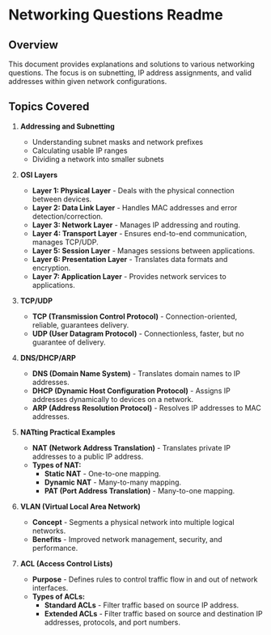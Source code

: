 # Networking Questions Readme

## Overview

This document provides explanations and solutions to various networking questions. The focus is on subnetting, IP address assignments, and valid addresses within given network configurations.

## Topics Covered

1. **Addressing and Subnetting**
   - Understanding subnet masks and network prefixes
   - Calculating usable IP ranges
   - Dividing a network into smaller subnets

2. **OSI Layers**
   - **Layer 1: Physical Layer** - Deals with the physical connection between devices.
   - **Layer 2: Data Link Layer** - Handles MAC addresses and error detection/correction.
   - **Layer 3: Network Layer** - Manages IP addressing and routing.
   - **Layer 4: Transport Layer** - Ensures end-to-end communication, manages TCP/UDP.
   - **Layer 5: Session Layer** - Manages sessions between applications.
   - **Layer 6: Presentation Layer** - Translates data formats and encryption.
   - **Layer 7: Application Layer** - Provides network services to applications.

3. **TCP/UDP**
   - **TCP (Transmission Control Protocol)** - Connection-oriented, reliable, guarantees delivery.
   - **UDP (User Datagram Protocol)** - Connectionless, faster, but no guarantee of delivery.

4. **DNS/DHCP/ARP**
   - **DNS (Domain Name System)** - Translates domain names to IP addresses.
   - **DHCP (Dynamic Host Configuration Protocol)** - Assigns IP addresses dynamically to devices on a network.
   - **ARP (Address Resolution Protocol)** - Resolves IP addresses to MAC addresses.

5. **NATting Practical Examples**
   - **NAT (Network Address Translation)** - Translates private IP addresses to a public IP address.
   - **Types of NAT:**
     - **Static NAT** - One-to-one mapping.
     - **Dynamic NAT** - Many-to-many mapping.
     - **PAT (Port Address Translation)** - Many-to-one mapping.

6. **VLAN (Virtual Local Area Network)**
   - **Concept** - Segments a physical network into multiple logical networks.
   - **Benefits** - Improved network management, security, and performance.

7. **ACL (Access Control Lists)**
   - **Purpose** - Defines rules to control traffic flow in and out of network interfaces.
   - **Types of ACLs:**
     - **Standard ACLs** - Filter traffic based on source IP address.
     - **Extended ACLs** - Filter traffic based on source and destination IP addresses, protocols, and port numbers.


